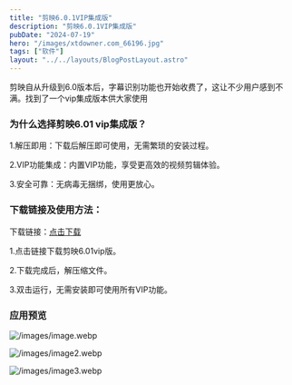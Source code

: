 ```yaml
---
title: "剪映6.0.1VIP集成版"
description: "剪映6.0.1VIP集成版"
pubDate: "2024-07-19"
hero: "/images/xtdowner.com_66196.jpg"
tags: ["软件"]
layout: "../../layouts/BlogPostLayout.astro"
---
```


剪映自从升级到6.0版本后，字幕识别功能也开始收费了，这让不少用户感到不满。找到了一个vip集成版本供大家使用


### 为什么选择剪映6.01 vip集成版？

1.解压即用：下载后解压即可使用，无需繁琐的安装过程。

2.VIP功能集成：内置VIP功能，享受更高效的视频剪辑体验。

3.安全可靠：无病毒无捆绑，使用更放心。

### 下载链接及使用方法：

下载链接：[点击下载](https://file.xiaobaoku.cc/剪映6.01绿色精简免安装VIP集成版.rar)

1.点击链接下载剪映6.01vip版。

2.下载完成后，解压缩文件。

3.双击运行，无需安装即可使用所有VIP功能。

### 应用预览

![/images/image.webp](/images/jianying1.png)

![/images/image2.webp](/images/jianying2.png)

![/images/image3.webp](/images/jianying3.png)

